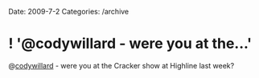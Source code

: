 Date: 2009-7-2
Categories: /archive

# ! '@codywillard - were you at the...'

@<a href="http://twitter.com/codywillard">codywillard</a> - were you at the Cracker show at Highline last week?
